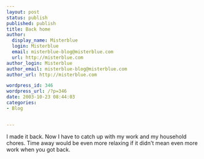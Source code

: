 ```yaml
---
layout: post
status: publish
published: publish
title: Back home
author:
  display_name: Misterblue
  login: Misterblue
  email: misterblue-blog@misterblue.com
  url: http://misterblue.com
author_login: Misterblue
author_email: misterblue-blog@misterblue.com
author_url: http://misterblue.com

wordpress_id: 346
wordpress_url: /?p=346
date: 2003-10-23 08:44:03
categories:
- Blog


---
```

<p>
I made it back.
Now I have to catch up with my work and my household chores.
Time away would be even more relaxing if it didn't mean even more work
when you got back.
</p>
